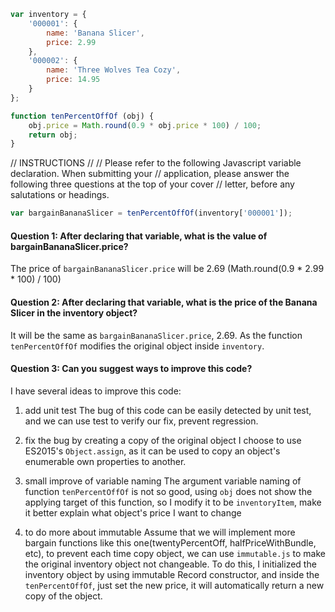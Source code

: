```javascript
var inventory = {
    '000001': {
        name: 'Banana Slicer',
        price: 2.99
    },
    '000002': {
        name: 'Three Wolves Tea Cozy',
        price: 14.95
    }        
};

function tenPercentOffOf (obj) {
    obj.price = Math.round(0.9 * obj.price * 100) / 100;
    return obj;
}
```

// INSTRUCTIONS
//
// Please refer to the following Javascript variable declaration. When submitting your
// application, please answer the following three questions at the top of your cover
// letter, before any salutations or headings.

```javascript
var bargainBananaSlicer = tenPercentOffOf(inventory['000001']);
```

#### Question 1: After declaring that variable, what is the value of bargainBananaSlicer.price?

The price of `bargainBananaSlicer.price` will be 2.69 (Math.round(0.9 * 2.99 * 100) / 100)

#### Question 2: After declaring that variable, what is the price of the Banana Slicer in the inventory object?

It will be the same as `bargainBananaSlicer.price`, 2.69. As the function `tenPercentOffOf` modifies the original object inside `inventory`.

#### Question 3: Can you suggest ways to improve this code?

I have several ideas to improve this code:

1. add unit test
The bug of this code can be easily detected by unit test, and we can use test to verify our fix, prevent regression.

2. fix the bug by creating a copy of the original object
I choose to use ES2015's `Object.assign`, as it can be used to copy an object's enumerable own properties to another.

3. small improve of variable naming
The argument variable naming of function `tenPercentOffOf` is not so good, using `obj` does not show the applying target of this function, so I modify it to be `inventoryItem`, make it better explain what object's price I want to change

4. to do more about immutable
Assume that we will implement more bargain functions like this one(twentyPercentOff, halfPriceWithBundle, etc), to prevent each time copy object, we can use `immutable.js` to make the original inventory object not changeable. To do this, I initialized the inventory object by using immutable Record constructor, and inside the `tenPercentOffOf`, just set the new price, it will automatically return a new copy of the object.
